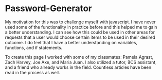 # Password-Generator
My motivation for this was to challenge myself with javascript. I have never used some of the functionality in practice before and this helped me to gain a better understanding. I can see how this could be used in other areas for requests that a user would choose certain items to be used in their desired outcome. I do feel that I have a better understanding on variables, functions, and if statements. 

To create this page I worked with some of my classmates: Pamela Agrast, Zach Harvey, Joe Axe, and Maria Juan. I also utilized a tutor, BCS assistant, and a friend who already works in the field. Countless articles have been read in the process as well.